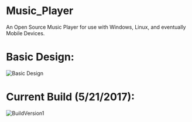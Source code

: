 # Music_Player
An Open Source Music Player for use with Windows, Linux, and eventually Mobile Devices. 

# Basic Design:
![Basic Design](https://image.prntscr.com/image/e4550354567a4239811f59098e312ce8.png)

# Current Build (5/21/2017):
![BuildVersion1](https://image.prntscr.com/image/6b6cc58858b8479ca187683b91c17527.png)
